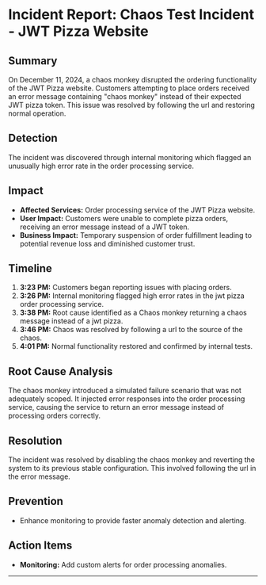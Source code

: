 # Incident Report: Chaos Test Incident - JWT Pizza Website

## Summary
On December 11, 2024, a chaos monkey disrupted the ordering functionality of the JWT Pizza website. Customers attempting to place orders received an error message containing "chaos monkey" instead of their expected JWT pizza token. This issue was resolved by following the url and restoring normal operation.

## Detection
The incident was discovered through internal monitoring which flagged an unusually high error rate in the order processing service.

## Impact
- **Affected Services:** Order processing service of the JWT Pizza website.
- **User Impact:** Customers were unable to complete pizza orders, receiving an error message instead of a JWT token.
- **Business Impact:** Temporary suspension of order fulfillment leading to potential revenue loss and diminished customer trust.

## Timeline
1. **3:23 PM:** Customers began reporting issues with placing orders.
2. **3:26 PM:** Internal monitoring flagged high error rates in the jwt pizza order processing service.
3. **3:38 PM:** Root cause identified as a Chaos monkey returning a chaos message instead of a jwt pizza.
4. **3:46 PM:** Chaos was resolved by following a url to the source of the chaos.
5. **4:01 PM:** Normal functionality restored and confirmed by internal tests.

## Root Cause Analysis
The chaos monkey introduced a simulated failure scenario that was not adequately scoped. It injected error responses into the order processing service, causing the service to return an error message instead of processing orders correctly.

## Resolution
The incident was resolved by disabling the chaos monkey and reverting the system to its previous stable configuration. This involved following the url in the error message.

## Prevention
- Enhance monitoring to provide faster anomaly detection and alerting.

## Action Items
- **Monitoring:** Add custom alerts for order processing anomalies.

---

